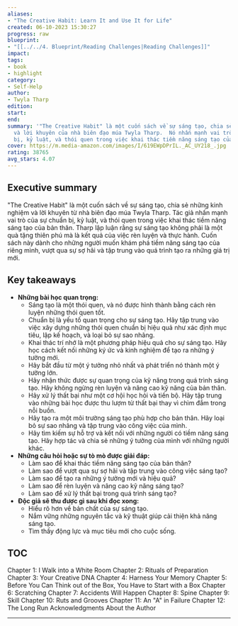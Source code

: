 ```yaml
---
aliases:
- "The Creative Habit: Learn It and Use It for Life"
created: 06-10-2023 15:30:27
progress: raw
blueprint:
- "[[../../4. Blueprint/Reading Challenges|Reading Challenges]]"
impact:
tags:
- book
- highlight
category:
- Self-Help
author:
- Twyla Tharp
edition:
start:
end:
summary: '"The Creative Habit" là một cuốn sách về sự sáng tạo, chia sẻ kinh nghiệm
  và lời khuyên của nhà biên đạo múa Twyla Tharp.  Nó nhấn mạnh vai trò của sự chuẩn
  bị, kỷ luật, và thói quen trong việc khai thác tiềm năng sáng tạo của bản thân.'
cover: https://m.media-amazon.com/images/I/619EWpDPrIL._AC_UY218_.jpg
rating: 38765
avg_stars: 4.07
---
```



## Executive summary

"The Creative Habit" là một cuốn sách về sự sáng tạo,  chia sẻ những kinh nghiệm và lời khuyên từ nhà biên đạo múa Twyla Tharp.  Tác giả nhấn mạnh  vai trò của sự chuẩn bị,  kỷ luật,  và thói quen trong việc khai thác tiềm năng sáng tạo của bản thân.   Tharp lập luận rằng sự sáng tạo  không phải là một  quà tặng thiên phú mà là kết quả của việc rèn luyện  và  thực hành.   Cuốn sách này dành cho những người muốn  khám phá  tiềm năng sáng tạo của  riêng mình,  vượt qua  sự sợ hãi  và  tập trung vào  quá trình  tạo ra  những  giá trị  mới.

## Key takeaways

* **Những bài học quan trọng:**
    *  Sáng tạo  là một  thói quen,  và  nó  được  hình thành  bằng  cách  rèn luyện  những thói quen  tốt.
    *  Chuẩn bị  là  yếu tố  quan trọng  cho  sự  sáng tạo.   Hãy  tập trung  vào  việc  xây dựng  những  thói quen  chuẩn bị  hiệu quả  như  xác định  mục tiêu,  lập kế hoạch,  và loại bỏ  sự  sao nhãng.
    *  Khai thác  trí nhớ  là  một  phương pháp  hiệu quả  cho  sự  sáng tạo.   Hãy  học cách  kết nối  những  ký ức  và  kinh nghiệm  để  tạo ra  những  ý tưởng mới.
    *  Hãy  bắt đầu  từ  một  ý tưởng  nhỏ  nhất  và  phát triển  nó  thành  một  ý tưởng  lớn.
    *  Hãy  nhận thức  được  sự  quan trọng  của  kỹ năng  trong  quá trình  sáng tạo.   Hãy  không ngừng  rèn luyện  và  nâng cao  kỹ năng  của  bản thân.
    *  Hãy  xử lý  thất bại  như  một  cơ hội  học hỏi  và  tiến bộ.   Hãy  tập trung  vào  những  bài học  được  thu  lượm  từ  thất bại  thay vì  chìm đắm  trong  nỗi buồn.
    *  Hãy  tạo  ra  một  môi trường  sáng tạo  phù  hợp  cho  bản thân.   Hãy  loại bỏ  sự  sao nhãng  và  tập trung  vào  công việc  của  mình.
    *  Hãy  tìm  kiếm  sự  hỗ  trợ  và  kết nối  với  những  người  có  tiềm năng  sáng tạo.   Hãy  hợp tác  và  chia sẻ  những  ý tưởng  của  mình  với  những  người  khác.
* **Những câu hỏi hoặc sự tò mò được giải đáp:**
    * Làm  sao  để  khai thác  tiềm năng  sáng tạo  của  bản thân?
    * Làm  sao  để  vượt  qua  sự  sợ  hãi  và  tập  trung  vào  công  việc  sáng tạo?
    * Làm  sao  để  tạo  ra  những  ý tưởng  mới  và  hiệu quả?
    * Làm  sao  để  rèn luyện  và  nâng cao  kỹ năng  sáng tạo?
    * Làm  sao  để  xử lý  thất bại  trong  quá trình  sáng tạo?
* **Độc giả sẽ thu được gì sau khi đọc xong:**
    *  Hiểu  rõ  hơn  về  bản  chất  của  sự  sáng tạo.
    *  Nắm  vững  những  nguyên  tắc  và  kỹ  thuật  giúp  cải  thiện  khả  năng  sáng tạo.
    *  Tìm  thấy  động  lực  và  mục  tiêu  mới  cho  cuộc  sống.


## TOC

Chapter 1: I Walk into a White Room
Chapter 2: Rituals of Preparation
Chapter 3: Your Creative DNA
Chapter 4: Harness Your Memory
Chapter 5: Before You Can Think out of the Box, You Have to Start with a Box
Chapter 6: Scratching
Chapter 7: Accidents Will Happen
Chapter 8: Spine
Chapter 9: Skill
Chapter 10: Ruts and Grooves
Chapter 11: An "A" in Failure
Chapter 12: The Long Run
Acknowledgments
About the Author

---
